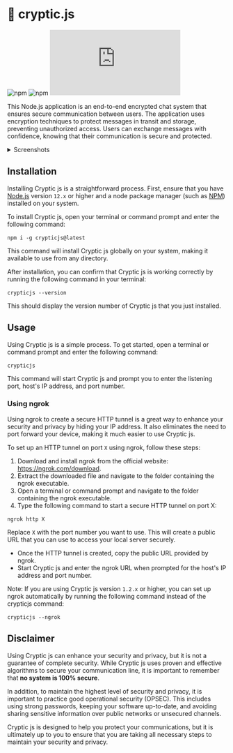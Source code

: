 # 💬 cryptic.js

![npm](https://img.shields.io/npm/dm/crypticjs?style=flat-square) ![npm](https://img.shields.io/npm/v/crypticjs?label=latest%20version&style=flat-square) ![GitHub](https://img.shields.io/github/license/notreeceharris/cryptic.js?style=flat-square)

This Node.js application is an end-to-end encrypted chat system that ensures secure communication between users. The application uses encryption techniques to protect messages in transit and storage, preventing unauthorized access. Users can exchange messages with confidence, knowing that their communication is secure and protected.

 <details>

  <summary>Screenshots</summary>
  <br>

 ![](https://github.com/NotReeceHarris/NotReeceHarris/blob/main/cdn/crypticjs-ngrok-1.2.0.png?raw=true)

</details> 

## Installation

Installing Cryptic js is a straightforward process. First, ensure that you have [Node.js](https://nodejs.org/) version `12.x` or higher and a node package manager (such as [NPM](https://www.npmjs.com/)) installed on your system.

To install Cryptic js, open your terminal or command prompt and enter the following command:

```
npm i -g crypticjs@latest
```

This command will install Cryptic js globally on your system, making it available to use from any directory.

After installation, you can confirm that Cryptic js is working correctly by running the following command in your terminal:

```
crypticjs --version
```

This should display the version number of Cryptic js that you just installed.

## Usage

Using Cryptic js is a simple process. To get started, open a terminal or command prompt and enter the following command:

```
crypticjs
```

This command will start Cryptic js and prompt you to enter the listening port, host's IP address, and port number.

### Using ngrok

Using ngrok to create a secure HTTP tunnel is a great way to enhance your security and privacy by hiding your IP address. It also eliminates the need to port forward your device, making it much easier to use Cryptic js.

To set up an HTTP tunnel on port `X` using ngrok, follow these steps:

1. Download and install ngrok from the official website: https://ngrok.com/download.
2. Extract the downloaded file and navigate to the folder containing the ngrok executable. 
3. Open a terminal or command prompt and navigate to the folder containing the ngrok executable. 
4. Type the following command to start a secure HTTP tunnel on port X: 
    
```
ngrok http X
```

Replace `X` with the port number you want to use. This will create a public URL that you can use to access your local server securely.

- Once the HTTP tunnel is created, copy the public URL provided by ngrok.
- Start Cryptic js and enter the ngrok URL when prompted for the host's IP address and port number.

Note: If you are using Cryptic js version `1.2.x` or higher, you can set up ngrok automatically by running the following command instead of the crypticjs command:

```
crypticjs --ngrok
```

## Disclaimer

Using Cryptic js can enhance your security and privacy, but it is not a guarantee of complete security. While Cryptic js uses proven and effective algorithms to secure your communication line, it is important to remember that **no system is 100% secure**.

In addition, to maintain the highest level of security and privacy, it is important to practice good operational security (OPSEC). This includes using strong passwords, keeping your software up-to-date, and avoiding sharing sensitive information over public networks or unsecured channels.

Cryptic js is designed to help you protect your communications, but it is ultimately up to you to ensure that you are taking all necessary steps to maintain your security and privacy.
